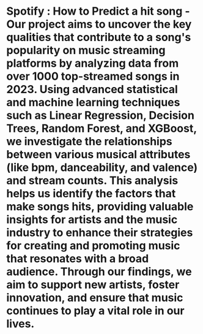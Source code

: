 # Spotify : How to Predict a hit song - Our project aims to uncover the key qualities that contribute to a song's popularity on music streaming platforms by analyzing data from over 1000 top-streamed songs in 2023. Using advanced statistical and machine learning techniques such as Linear Regression, Decision Trees, Random Forest, and XGBoost, we investigate the relationships between various musical attributes (like bpm, danceability, and valence) and stream counts. This analysis helps us identify the factors that make songs hits, providing valuable insights for artists and the music industry to enhance their strategies for creating and promoting music that resonates with a broad audience. Through our findings, we aim to support new artists, foster innovation, and ensure that music continues to play a vital role in our lives.
